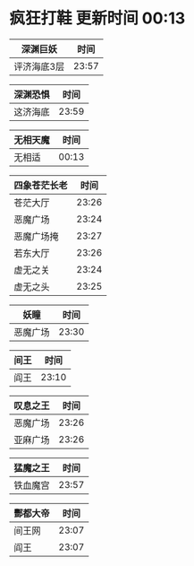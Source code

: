 # 疯狂打鞋 更新时间 00:13

| 深渊巨妖   | 时间    |
|--------|-------|
| 评济海底3层 | 23:57 |

| 深渊恐惧   | 时间    |
|--------|-------|
| 这济海底 | 23:59 |

| 无相天魔   | 时间    |
|--------|-------|
| 无相适 | 00:13 |

| 四象苍茫长老   | 时间    |
|--------|-------|
| 苍茫大厅 | 23:26 |
| 恶魔广场 | 23:24 |
| 恶魔广场掩 | 23:27 |
| 若东大厅 | 23:26 |
| 虚无之关 | 23:24 |
| 虚无之头 | 23:25 |

| 妖瞳   | 时间    |
|--------|-------|
| 恶魔广场 | 23:30 |

| 间王   | 时间    |
|--------|-------|
| 阎王 | 23:10 |

| 叹息之王   | 时间    |
|--------|-------|
| 恶魔广场 | 23:26 |
| 亚麻广场 | 23:26 |

| 猛魔之王   | 时间    |
|--------|-------|
| 铁血魔宫 | 23:57 |

| 酆都大帝   | 时间    |
|--------|-------|
| 间王网 | 23:07 |
| 阎王 | 23:07 |